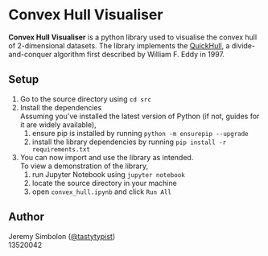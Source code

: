 # Convex Hull Visualiser

**Convex Hull Visualiser** is a python library used to visualise
the convex hull of 2-dimensional datasets. The library implements
the [QuickHull](https://doi.org/10.1145/355759.355766), a 
divide-and-conquer algorithm first described by William F. 
Eddy in 1997.

## Setup
1. Go to the source directory using `cd src`
2. Install the dependencies  
   Assuming you've installed the latest version of Python 
   (if not, guides for it are widely available),
   1. ensure pip is installed by running `python -m ensurepip --upgrade`
   2. install the library dependencies by running `pip install -r requirements.txt`
3. You can now import and use the library as intended.  
   To view a demonstration of the library,
   1. run Jupyter Notebook using `jupyter notebook`
   2. locate the source directory in your machine
   3. open `convex_hull.ipynb` and click `Run All`

## Author
Jeremy Simbolon ([@tastytypist](https://github.com/tastytypist))  
13520042
